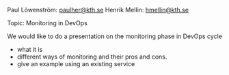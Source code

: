 Paul Löwenström: paulher@kth.se
Henrik Mellin: hmellin@kth.se

Topic: Monitoring in DevOps

We would like to do a presentation on the monitoring phase in DevOps cycle

* what it is
* different ways of monitoring and their pros and cons.
* give an example using an existing service